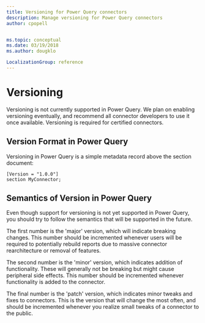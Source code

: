 ```yaml
---
title: Versioning for Power Query connectors
description: Manage versioning for Power Query connectors
author: cpopell


ms.topic: conceptual
ms.date: 03/19/2018
ms.author: dougklo

LocalizationGroup: reference
---
```


# Versioning
Versioning is not currently supported in Power Query.  We plan on enabling versioning eventually, and recommend all connector developers to use it once available. Versioning is required for certified connectors.

## Version Format in Power Query
Versioning in Power Query is a simple metadata record above the section document:

```
[Version = "1.0.0"]
section MyConnector;
```

## Semantics of Version in Power Query
Even though support for versioning is not yet supported in Power Query, you should try to follow the semantics that will be supported in the future. 

The first number is the 'major' version, which will indicate breaking changes. This number should be incremented whenever users will be required to potentially rebuild reports due to massive connector rearchitecture or removal of features.

The second number is the 'minor' version, which indicates addition of functionality. These will generally not be breaking but might cause peripheral side effects. This number should be incremented whenever functionality is added to the connector.

The final number is the 'patch' version, which indicates minor tweaks and fixes to connectors. This is the version that will change the most often, and should be incremented whenever you realize small tweaks of a connector to the public.
